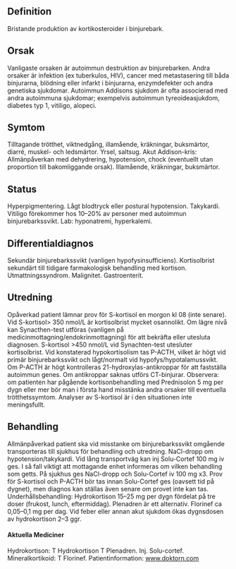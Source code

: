 ## Definition

Bristande produktion av kortikosteroider i binjurebark.

## Orsak

Vanligaste orsaken är autoimmun destruktion av binjurebarken. Andra orsaker är infektion (ex tuberkulos, HIV), cancer med metastasering till båda binjurarna, blödning eller infarkt i binjurarna, enzymdefekter och andra genetiska sjukdomar. Autoimmun Addisons sjukdom är ofta associerad med andra autoimmuna sjukdomar; exempelvis autoimmun tyreoideasjukdom, diabetes typ 1, vitiligo, alopeci.

## Symtom

Tilltagande trötthet, viktnedgång, illamående, kräkningar, buksmärtor, diarré, muskel- och ledsmärtor. Yrsel, saltsug.
Akut Addison-kris: Allmänpåverkan med dehydrering, hypotension, chock (eventuellt utan proportion till bakomliggande orsak). Illamående, kräkningar, buksmärtor.

## Status

Hyperpigmentering. Lågt blodtryck eller postural hypotension. Takykardi. Vitiligo förekommer hos 10–20% av personer med autoimmun binjurebarkssvikt. Lab: hyponatremi, hyperkalemi.

## Differentialdiagnos

Sekundär binjurebarkssvikt (vanligen hypofysinsufficiens). Kortisolbrist sekundärt till tidigare farmakologisk behandling med kortison. Utmattningssyndrom. Malignitet. Gastroenterit.

## Utredning

Opåverkad patient lämnar prov för S-kortisol en morgon kl 08 (inte senare). Vid S-kortisol> 350 nmol/L är kortisolbrist mycket osannolikt. Om lägre nivå kan Synacthen-test utföras (vanligen på medicinmottagning/endokrinmottagning) för att bekräfta eller utesluta diagnosen. S-kortisol >450 nmol/L vid Synachten-test utesluter kortisolbrist. Vid konstaterad hypokortisolism tas P-ACTH, vilket är högt vid primär binjurebarkssvikt och lågt/normalt vid hypofys/hypotalamussvikt. Om P-ACTH är högt kontrolleras 21-hydroxylas-antikroppar för att fastställa autoimmun genes. Om antikroppar saknas utförs CT-binjurar.
Observera: om patienten har pågående kortisonbehandling med Prednisolon 5 mg per dygn eller mer bör man i första hand misstänka andra orsaker till eventuella trötthetssymtom. Analyser av S-kortisol är i den situationen inte meningsfullt.

## Behandling

Allmänpåverkad patient ska vid misstanke om binjurebarkssvikt omgående transporteras till sjukhus för behandling och utredning. NaCl-dropp om hypotension/takykardi. Vid lång transportväg kan inj Solu-Cortef 100 mg iv ges. I så fall viktigt att mottagande enhet informeras om vilken behandling som getts. På sjukhus ges NaCl-dropp och Solu-Cortef iv 100 mg x3. Prov för S-kortisol och P-ACTH bör tas innan Solu-Cortef ges (oavsett tid på dygnet), men diagnos kan ställas även senare om provet inte kan tas.
Underhållsbehandling: Hydrokortison 15–25 mg per dygn fördelat på tre doser (frukost, lunch, eftermiddag). Plenadren är ett alternativ. Florinef ca 0,05–0,1 mg per dag.
Vid feber eller annan akut sjukdom ökas dygnsdosen av hydrokortison 2–3 ggr.

#### Aktuella Mediciner

Hydrokortison: T Hydrokortison T Plenadren. Inj. Solu-cortef.
Mineralkortikoid: T Florinef.
Patientinformation: www.doktorn.com

